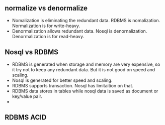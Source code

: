 
## normalize vs denormalize
- Nomalization is eliminating the redundant data. RDBMS is nomalization. Normalization is for write-heavy.
- Denormalization allows redundant data. Nosql is denornalization. Denormalization is for read-heavy.

## Nosql vs RDBMS
- RDBMS is generated when storage and memory are very expensive, so it try not to keep any redundant data. But it is not good on speed and scaling.
- Nosql is generated for better speed and scaling. 
- RDBMS supports transaction. Nosql has limitaition on that.  
- RDBMS data stores in tables while nosql data is saved as document or key/value pair.
- 


## RDBMS ACID
